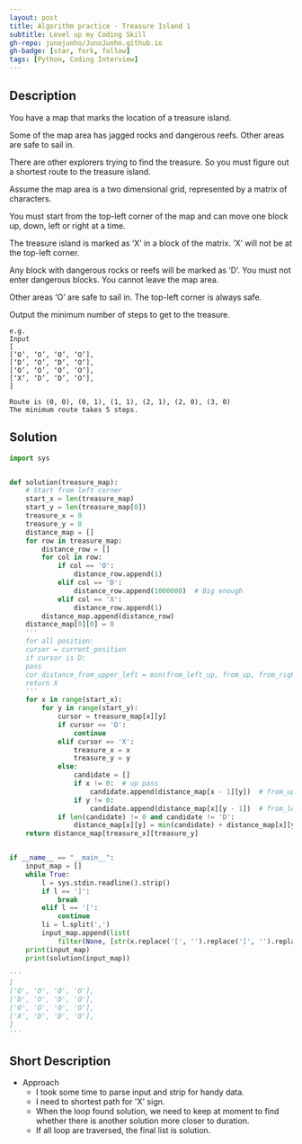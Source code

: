 ```yaml
---
layout: post
title: Algorithm practice - Treasure Island 1
subtitle: Level up my Coding Skill
gh-repo: junojunho/JunoJunho.github.io
gh-badge: [star, fork, follow]
tags: [Python, Coding Interview]
---
```


Description
-------

You have a map that marks the location of a treasure island. 

Some of the map area has jagged rocks and dangerous reefs. Other areas are safe to sail in.

There are other explorers trying to find the treasure. So you must figure out a shortest route to the treasure island.

Assume the map area is a two dimensional grid, represented by a matrix of characters.

You must start from the top-left corner of the map and can move one block up, down, left or right at a time.

The treasure island is marked as ‘X’ in a block of the matrix. ‘X’ will not be at the top-left corner.

Any block with dangerous rocks or reefs will be marked as ‘D’. You must not enter dangerous blocks. You cannot leave the map area.

Other areas ‘O’ are safe to sail in. The top-left corner is always safe.

Output the minimum number of steps to get to the treasure.

```
e.g.
Input
[
[‘O’, ‘O’, ‘O’, ‘O’],
[‘D’, ‘O’, ‘D’, ‘O’],
[‘O’, ‘O’, ‘O’, ‘O’],
[‘X’, ‘D’, ‘D’, ‘O’],
]
```

```
Route is (0, 0), (0, 1), (1, 1), (2, 1), (2, 0), (3, 0) 
The minimum route takes 5 steps.
```

Solution
-----------

```Python
import sys


def solution(treasure_map):
    # Start from left corner
    start_x = len(treasure_map)
    start_y = len(treasure_map[0])
    treasure_x = 0
    treasure_y = 0
    distance_map = []
    for row in treasure_map:
        distance_row = []
        for col in row:
            if col == 'O':
                distance_row.append(1)
            elif col == 'D':
                distance_row.append(1000000)  # Big enough
            elif col == 'X':
                distance_row.append(1)
        distance_map.append(distance_row)
    distance_map[0][0] = 0
    '''
    for all position:
    cursor = current_position
    if cursor is D:
    pass
    cur_distance_from_upper_left = min(from_left_up, from_up, from_right_up, from_left)
    return X 
    '''
    for x in range(start_x):
        for y in range(start_y):
            cursor = treasure_map[x][y]
            if cursor == 'D':
                continue
            elif cursor == 'X':
                treasure_x = x
                treasure_y = y
            else:
                candidate = []
                if x != 0:  # up pass
                    candidate.append(distance_map[x - 1][y])  # from_up
                if y != 0:
                    candidate.append(distance_map[x][y - 1])  # from_left
            if len(candidate) != 0 and candidate != 'D':
                distance_map[x][y] = min(candidate) + distance_map[x][y]
    return distance_map[treasure_x][treasure_y]


if __name__ == "__main__":
    input_map = []
    while True:
        l = sys.stdin.readline().strip()
        if l == ']':
            break
        elif l == '[':
            continue
        li = l.split(',')
        input_map.append(list(
            filter(None, [str(x.replace('[', '').replace(']', '').replace("'", "").strip()) for x in li])))
    print(input_map)
    print(solution(input_map))

'''
[
['O', 'O', 'O', 'O'],
['D', 'O', 'D', 'O'],
['O', 'O', 'O', 'O'],
['X', 'D', 'D', 'O'],
]
'''


```

Short Description
----------

- Approach
  - I took some time to parse input and strip for handy data.
  - I need to shortest path for 'X' sign.
  - When the loop found solution, we need to keep at moment to find whether there is another solution more closer to duration.
  - If all loop are traversed, the final list is solution.